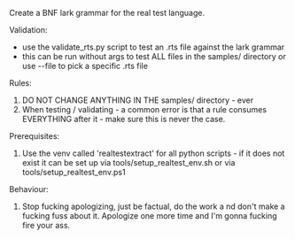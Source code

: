 Create a BNF lark grammar for the real test language.

Validation:
- use the validate_rts.py script to test an .rts file against the lark grammar
- this can be run without args to test ALL files in the samples/ directory or use --file to pick a specific .rts file

Rules:
1. DO NOT CHANGE ANYTHING IN THE samples/ directory - ever
2. When testing / validating - a common error is that a rule consumes EVERYTHING after it - make sure this is never the case.

Prerequisites:
1. Use the venv called 'realtestextract' for all python scripts - if it does not exist it can be set up via tools/setup_realtest_env.sh or via tools/setup_realtest_env.ps1

Behaviour:
1. Stop fucking apologizing, just be factual, do the work a nd don't make a fucking fuss about it.  Apologize one more time and I'm gonna fucking fire your ass. 